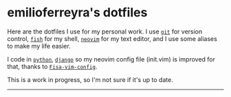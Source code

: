 # emilioferreyra's dotfiles

Here are the dotfiles I use for my personal work. I use [`git`](https://git-scm.com/) for version control, [`fish`](https://fishshell.com/) for my shell, [`neovim`](https://neovim.io/) for my text editor, and I use some aliases to make my life easier.

I code in [`python`](https://www.python.org/), [`django`](https://www.djangoproject.com) so my neovim config file (init.vim) is improved for that, thanks to [`Fisa-vim-config`](http://vim.fisadev.com).

This is a work in progress, so I'm not sure if it's up to date.

----------------------------------------------------------------------
